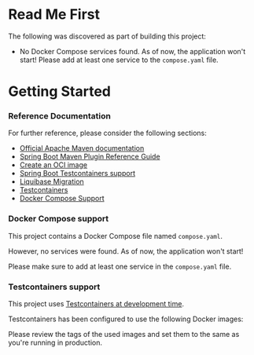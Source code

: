 # Read Me First
The following was discovered as part of building this project:

* No Docker Compose services found. As of now, the application won't start! Please add at least one service to the `compose.yaml` file.

# Getting Started

### Reference Documentation
For further reference, please consider the following sections:

* [Official Apache Maven documentation](https://maven.apache.org/guides/index.html)
* [Spring Boot Maven Plugin Reference Guide](https://docs.spring.io/spring-boot/docs/3.2.6/maven-plugin/reference/html/)
* [Create an OCI image](https://docs.spring.io/spring-boot/docs/3.2.6/maven-plugin/reference/html/#build-image)
* [Spring Boot Testcontainers support](https://docs.spring.io/spring-boot/docs/3.2.6/reference/html/features.html#features.testing.testcontainers)
* [Liquibase Migration](https://docs.spring.io/spring-boot/docs/3.2.6/reference/htmlsingle/index.html#howto.data-initialization.migration-tool.liquibase)
* [Testcontainers](https://java.testcontainers.org/)
* [Docker Compose Support](https://docs.spring.io/spring-boot/docs/3.2.6/reference/htmlsingle/index.html#features.docker-compose)

### Docker Compose support
This project contains a Docker Compose file named `compose.yaml`.

However, no services were found. As of now, the application won't start!

Please make sure to add at least one service in the `compose.yaml` file.

### Testcontainers support

This project uses [Testcontainers at development time](https://docs.spring.io/spring-boot/docs/3.2.6/reference/html/features.html#features.testing.testcontainers.at-development-time).

Testcontainers has been configured to use the following Docker images:


Please review the tags of the used images and set them to the same as you're running in production.

